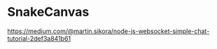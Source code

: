 # SnakeCanvas

https://medium.com/@martin.sikora/node-js-websocket-simple-chat-tutorial-2def3a841b61